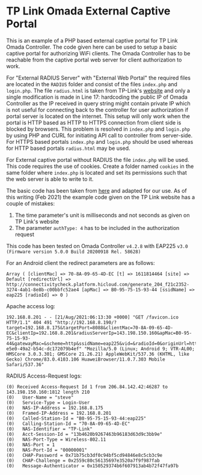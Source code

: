 # TP Link Omada External Captive Portal

This is an example of a PHP based external captive portal for TP Link Omada Controller. The code given here can be used to setup a basic captive portal for authorizing WiFi clients. The Omada Controller has to be reachable from the captive portal web server for client authorization to work.

For "External RADIUS Server" with "External Web Portal" the required files are located in the `RADIUS` folder and consist of the files `index.php` and `login.php`. The file `radius.html` is taken from TP-Link's [website](https://www.tp-link.com/pk/support/faq/2912/) and only a single modification is made in Line 17: hardcoding the public IP of Omada Controller as the IP received in query string might contain private IP which is not useful for connecting back to the controller for user authorization if portal server is located on the internet. This setup will only work when the portal is HTTP based as HTTP to HTTPS connection from client side is blocked by browsers. This problem is resolved in `index.php` and `login.php` by using PHP and CURL for initiating API call to controller from server-side. For HTTPS based portals `index.php` and `login.php` should be used whereas for HTTP based portals `radius.html` may be used.

For External captive portal without RADIUS the file `index.php` will be used. This code requires the use of cookies. Create a folder named `cookies` in the same folder where `index.php` is located and set its permissions such that the web server is able to write to it.

The basic code has been taken from [here](https://www.tp-link.com/us/support/faq/2907/) and adapted for our use. As of this writing (Feb 2021) the example code given on the TP Link website has a couple of mistakes:

1. The time parameter's unit is milliseconds and not seconds as given on TP Link's website
2. The parameter `authType: 4` has to be included in the authorization request

This code has been tested on Omada Controller `v4.2.8` with EAP225 `v3.0 (Firmware version 5.0.0 Build 20200918 Rel. 58628)`

For an Android client the redirect parameters are as follows:

```
Array ( [clientMac] => 70-8A-09-65-4D-EC [t] => 1611814464 [site] => Default [redirectUrl] => http://connectivitycheck.platform.hicloud.com/generate_204_f21c2352-3274-4ab1-8e8b-c00bbfc52ae4 [apMac] => B0-95-75-15-93-44 [ssidName] => eap225 [radioId] => 0 )
```

Apache access log:

```
192.168.8.201 - - [21/Aug/2021:06:13:30 +0000] "GET /favicon.ico HTTP/1.1" 404 491 "http://192.168.8.190/?target=192.168.8.175&targetPort=8088&clientMac=70-8A-09-65-4D-EC&clientIp=192.168.8.201&radiusServerIp=143.198.150.160&apMac=B0-95-75-15-93-44&gatewayMac=&scheme=http&ssidName=eap225&vid=&radioId=0&originUrl=http%3A%2F%2Fconnectivitycheck.platform.hicloud.com%2Fgenerate_204_c704af26-e5e0-49a2-b54c-dc172079b4ef" "Mozilla/5.0 (Linux; Android 9; VTR-AL00; HMSCore 3.0.3.301; GMSCore 21.26.21) AppleWebKit/537.36 (KHTML, like Gecko) Chrome/83.0.4103.106 HuaweiBrowser/11.0.7.303 Mobile Safari/537.36"
```

RADIUS Access-Request logs:

```
(0) Received Access-Request Id 1 from 206.84.142.42:46287 to 143.198.150.160:1812 length 210
(0)   User-Name = "steve"
(0)   Service-Type = Login-User
(0)   NAS-IP-Address = 192.168.8.175
(0)   Framed-IP-Address = 192.168.8.201
(0)   Called-Station-Id = "B0-95-75-15-93-44:eap225"
(0)   Calling-Station-Id = "70-8A-09-65-4D-EC"
(0)   NAS-Identifier = "TP-Link"
(0)   Acct-Session-Id = "13b4620b9267463b96183d63d9c3bb9e"
(0)   NAS-Port-Type = Wireless-802.11
(0)   NAS-Port = 1
(0)   NAS-Port-Id = "00000001"
(0)   CHAP-Password = 0x71b75cb3df0c94bf5cd94846e8c5cb3c9e
(0)   CHAP-Challenge = 0x2559c80c56135697e3520a7f9f987fab
(0)   Message-Authenticator = 0x150529374b6f607913ab4b72f47fa97b
```
